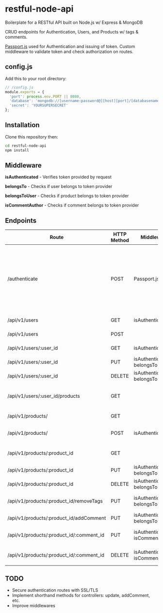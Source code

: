 # restful-node-api

Boilerplate for a RESTful API built on Node.js w/ Express & MongoDB

CRUD endpoints for Authentication, Users, and Products w/ tags & comments.

[Passport.js](http://passportjs.org/) used for Authentication and issuing of token.  Custom middleware to validate token and check authorization on routes.


## config.js

Add this to your root directory:

```javascript
// /config.js
module.exports = {
  'port': process.env.PORT || 8080,
  'database': 'mongodb://[username:password@][host][port]/[databasename]',
  'secret': 'YOURSUPERSECRET'
};
```

## Installation

Clone this repository then:

```sh
cd restful-node-api
npm install
```

## Middleware

**isAuthenticated** - Verifies token provided by request

**belongsTo** -  Checks if user belongs to token provider

**belongsToUser** - Checks if product belongs to token provider

**isCommentAuthor** - Checks if comment belongs to token provider


## Endpoints

| Route         | HTTP Method | Middleware  | Description |
| ------------- | ----------- | ----------- | ----------- |
| /authenticate | POST        | Passport.js | Calls Passport.js basic or local strategy to verify username and passport. Then issue a token |
| /api/v1/users | GET         | isAuthenticated | Gets all users |
| /api/v1/users | POST        |             | Creates a new user |
| /api/v1/users/:user_id | GET | isAuthenticated | Gets a single user |
| /api/v1/users/:user_id | PUT | isAuthenticated, belongsTo | Updates user data |
| /api/v1/users/:user_id | DELETE | isAuthenticated, belongsTo | Deletes user |
| /api/v1/users/:user_id/products | GET |   | Gets all products belonging to user |
| /api/v1/products/ | GET     |             | Gets all products |
| /api/v1/products/ | POST    | isAuthenticated | Creates a new product |
| /api/v1/products/:product_id | GET |      | Gets a single product |
| /api/v1/products/:product_id | PUT | isAuthenticated, belongsToUser | Updates a product |
| /api/v1/products/:product_id | DELETE | isAuthenticated, belongsToUser | Deletes a product |
| /api/v1/products/:product_id/removeTags | PUT | isAuthenticated, belongsToUser | Removes tags from product |
| /api/v1/products/:product_id/addComment | PUT | isAuthenticated, belongsToUser | Adds tags to product |
| /api/v1/products/:product_id/:comment_id | PUT | isAuthenticated, isCommentAuthor | Update comment child |
| /api/v1/products/:product_id/:comment_id | DELETE | isAuthenticated, isCommentAuthor | Deletes comment child |


## TODO
- Secure authentication routes with SSL/TLS
- Implement shorthand methods for controllers: update, addComment, etc.
- Improve middlewares
